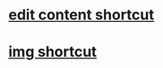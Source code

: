 # [edit content shortcut](https://github.com/erw-1/erw.one/edit/main/blog/content.md)
# [img shortcut](https://github.com/erw-1/erw.one/tree/main/files/img/blog)
